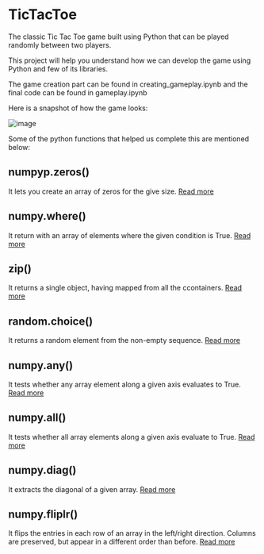# TicTacToe
The classic Tic Tac Toe game built using Python that can be played randomly between two players.

This project will help you understand how we can develop the game using Python and few of its libraries. 

The game creation part can be found in creating_gameplay.ipynb and the final code can be found in gameplay.ipynb

Here is a snapshot of how the game looks:

![image](https://user-images.githubusercontent.com/83921882/117605563-a5730280-b175-11eb-8a42-08a61f453e50.png)


Some of the python functions that helped us complete this are mentioned below:

## numpyp.zeros()
It lets you create an array of zeros for the give size. [Read more](https://numpy.org/doc/stable/reference/generated/numpy.zeros.html)

## numpy.where()
It return with an array of elements where the given condition is True. [Read more](https://numpy.org/doc/stable/reference/generated/numpy.where.html)

## zip()
It returns a single object, having mapped from all the ccontainers. [Read more](https://www.geeksforgeeks.org/zip-in-python/)

## random.choice()
It returns a random element from the non-empty sequence. [Read more](https://docs.python.org/3/library/random.html)

## numpy.any()
It tests whether any array element along a given axis evaluates to True. [Read more](https://numpy.org/doc/stable/reference/generated/numpy.any.html)

## numpy.all()
It tests whether all array elements along a given axis evaluate to True. [Read more](https://numpy.org/doc/stable/reference/generated/numpy.all.html)

## numpy.diag()
It extracts the diagonal of a given array. [Read more](https://numpy.org/doc/stable/reference/generated/numpy.diag.html)

## numpy.fliplr()
It flips the entries in each row of an array in the left/right direction. Columns are preserved, but appear in a different order than before. [Read more](https://numpy.org/doc/stable/reference/generated/numpy.fliplr.html)





